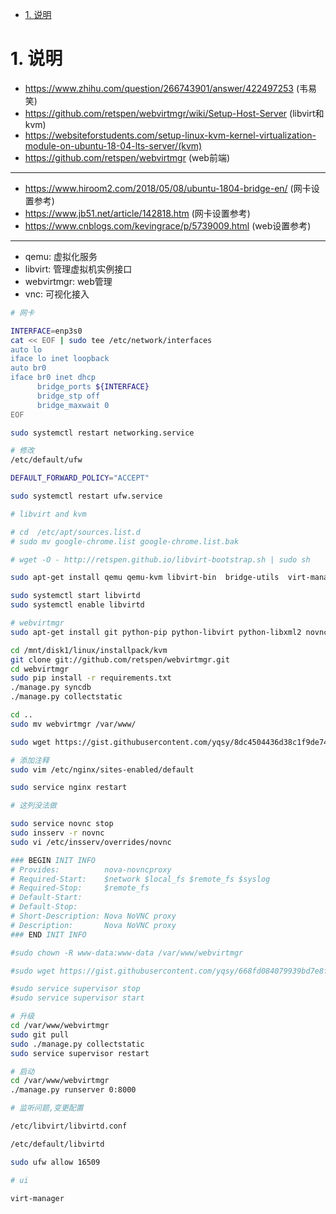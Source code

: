 

<!-- TOC -->

- [1. 说明](#1-说明)

<!-- /TOC -->

<a id="markdown-1-说明" name="1-说明"></a>
# 1. 说明

* https://www.zhihu.com/question/266743901/answer/422497253 (韦易笑)
* https://github.com/retspen/webvirtmgr/wiki/Setup-Host-Server (libvirt和kvm)
* https://websiteforstudents.com/setup-linux-kvm-kernel-virtualization-module-on-ubuntu-18-04-lts-server/(kvm)
* https://github.com/retspen/webvirtmgr (web前端)
---
* https://www.hiroom2.com/2018/05/08/ubuntu-1804-bridge-en/ (网卡设置参考)
* https://www.jb51.net/article/142818.htm (网卡设置参考)
* https://www.cnblogs.com/kevingrace/p/5739009.html (web设置参考)

---

* qemu: 虚拟化服务
* libvirt: 管理虚拟机实例接口
* webvirtmgr: web管理
* vnc: 可视化接入


```bash
# 网卡

INTERFACE=enp3s0
cat << EOF | sudo tee /etc/network/interfaces
auto lo
iface lo inet loopback
auto br0
iface br0 inet dhcp
      bridge_ports ${INTERFACE}
      bridge_stp off
      bridge_maxwait 0
EOF

sudo systemctl restart networking.service

# 修改
/etc/default/ufw

DEFAULT_FORWARD_POLICY="ACCEPT"

sudo systemctl restart ufw.service
```

```bash
# libvirt and kvm

# cd  /etc/apt/sources.list.d
# sudo mv google-chrome.list google-chrome.list.bak

# wget -O - http://retspen.github.io/libvirt-bootstrap.sh | sudo sh

sudo apt-get install qemu qemu-kvm libvirt-bin  bridge-utils  virt-manager

sudo systemctl start libvirtd
sudo systemctl enable libvirtd

```

```bash
# webvirtmgr
sudo apt-get install git python-pip python-libvirt python-libxml2 novnc supervisor nginx 

cd /mnt/disk1/linux/installpack/kvm
git clone git://github.com/retspen/webvirtmgr.git
cd webvirtmgr
sudo pip install -r requirements.txt
./manage.py syncdb
./manage.py collectstatic

cd ..
sudo mv webvirtmgr /var/www/

sudo wget https://gist.githubusercontent.com/yqsy/8dc4504436d38c1f9de7475ec2b1ebb9/raw/432a0e8140fb700c87bb4ecfea55e60edfe8fcb2/gistfile1.txt -O /etc/nginx/conf.d/webvirtmgr.conf

# 添加注释
sudo vim /etc/nginx/sites-enabled/default

sudo service nginx restart

```

```bash
# 这列没法做

sudo service novnc stop
sudo insserv -r novnc
sudo vi /etc/insserv/overrides/novnc

### BEGIN INIT INFO
# Provides:          nova-novncproxy
# Required-Start:    $network $local_fs $remote_fs $syslog
# Required-Stop:     $remote_fs
# Default-Start:     
# Default-Stop:      
# Short-Description: Nova NoVNC proxy
# Description:       Nova NoVNC proxy
### END INIT INFO


```

```bash
#sudo chown -R www-data:www-data /var/www/webvirtmgr

#sudo wget https://gist.githubusercontent.com/yqsy/668fd084079939bd7e8fde4eb7cba96d/raw/2afadb2f109acb65308d0d2b74e533fab242b6c5/gistfile1.txt -O /etc/supervisor/conf.d/webvirtmgr.conf

#sudo service supervisor stop
#sudo service supervisor start

# 升级
cd /var/www/webvirtmgr
sudo git pull
sudo ./manage.py collectstatic
sudo service supervisor restart

# 启动
cd /var/www/webvirtmgr
./manage.py runserver 0:8000

```

```bash
# 监听问题,变更配置

/etc/libvirt/libvirtd.conf

/etc/default/libvirtd

sudo ufw allow 16509

```

```bash
# ui 

virt-manager
```
